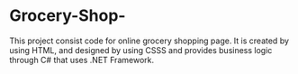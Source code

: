# Grocery-Shop-
This project consist code for online grocery shopping page. It is created by using HTML, and designed by using CSSS and provides business logic through C# that uses .NET Framework. 
